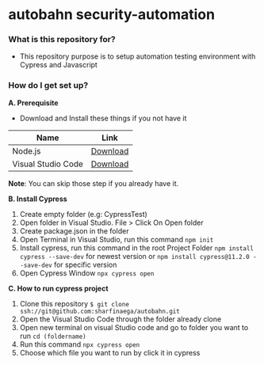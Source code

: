 # autobahn security-automation


### What is this repository for? ###

* This repository purpose is to setup automation testing environment with Cypress and Javascript

### How do I get set up? ###

**A. Prerequisite**

- Download and Install these things if you not have it

| Name | Link                    |
| ------------- | ------------------------------ |
| Node.js     | [Download](https://nodejs.org/en/download/)       |
| Visual Studio Code   | [Download](https://code.visualstudio.com/download)     |

**Note**: You can skip those step if you already have it.

**B. Install Cypress**

1. Create empty folder (e.g: CypressTest)
2. Open folder in Visual Studio. File > Click On Open folder
3. Create package.json in the folder
4. Open Terminal in Visual Studio, run this command `npm init`
5. Install cypress, run this command in the root Project Folder
`npm install cypress --save-dev` for newest version
or
`npm install cypress@11.2.0 --save-dev` for specific version
6. Open Cypress Window `npx cypress open`


**C. How to run cypress project**

1. Clone this repository `$ git clone ssh://git@github.com:sharfinaega/autobahn.git`
2. Open the Visual Studio Code through the folder already clone
3. Open new terminal on visual Studio code and go to folder you want to run `cd (foldername)`
4. Run this command `npx cypress open`
5. Choose which file you want to run by click it in cypress